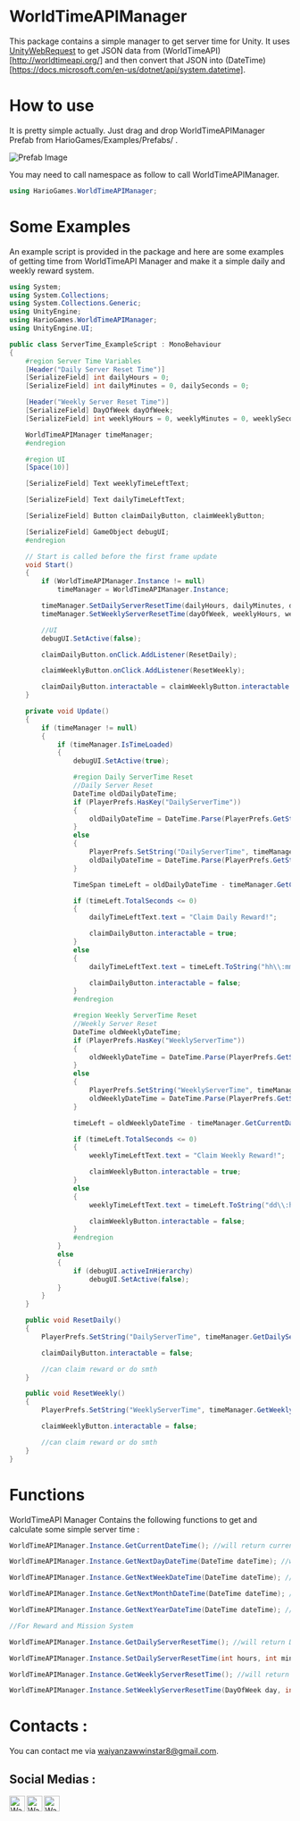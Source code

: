 # WorldTimeAPIManager

This package contains a simple manager to get server time for Unity. It uses [UnityWebRequest](https://docs.unity3d.com/ScriptReference/Networking.UnityWebRequest.html) to get JSON data from (WorldTimeAPI)[http://worldtimeapi.org/] and then convert that JSON into (DateTime)[https://docs.microsoft.com/en-us/dotnet/api/system.datetime].

# How to use

It is pretty simple actually. 
Just drag and drop WorldTimeAPIManager Prefab from HarioGames/Examples/Prefabs/ .

![Prefab Image](https://i.imgur.com/xWMjFQ4)

You may need to call namespace as follow to call WorldTimeAPIManager.
```c#
using HarioGames.WorldTimeAPIManager; 
```

# Some Examples

An example script is provided in the package and here are some examples of getting time from WorldTimeAPI Manager and make it a simple daily and weekly reward system.

```c#
using System;
using System.Collections;
using System.Collections.Generic;
using UnityEngine;
using HarioGames.WorldTimeAPIManager;
using UnityEngine.UI;

public class ServerTime_ExampleScript : MonoBehaviour
{
    #region Server Time Variables
    [Header("Daily Server Reset Time")]
    [SerializeField] int dailyHours = 0;
    [SerializeField] int dailyMinutes = 0, dailySeconds = 0;

    [Header("Weekly Server Reset Time")]
    [SerializeField] DayOfWeek dayOfWeek;
    [SerializeField] int weeklyHours = 0, weeklyMinutes = 0, weeklySeconds = 0;

    WorldTimeAPIManager timeManager;
    #endregion

    #region UI
    [Space(10)]

    [SerializeField] Text weeklyTimeLeftText;

    [SerializeField] Text dailyTimeLeftText;

    [SerializeField] Button claimDailyButton, claimWeeklyButton;

    [SerializeField] GameObject debugUI;
    #endregion

    // Start is called before the first frame update
    void Start()
    {
        if (WorldTimeAPIManager.Instance != null)
            timeManager = WorldTimeAPIManager.Instance;

        timeManager.SetDailyServerResetTime(dailyHours, dailyMinutes, dailySeconds);
        timeManager.SetWeeklyServerResetTime(dayOfWeek, weeklyHours, weeklyMinutes, weeklySeconds);

        //UI
        debugUI.SetActive(false);

        claimDailyButton.onClick.AddListener(ResetDaily);

        claimWeeklyButton.onClick.AddListener(ResetWeekly);

        claimDailyButton.interactable = claimWeeklyButton.interactable = false;
    }

    private void Update()
    {
        if (timeManager != null)
        {
            if (timeManager.IsTimeLoaded)
            {
                debugUI.SetActive(true);

                #region Daily ServerTime Reset
                //Daily Server Reset
                DateTime oldDailyDateTime;
                if (PlayerPrefs.HasKey("DailyServerTime"))
                {
                    oldDailyDateTime = DateTime.Parse(PlayerPrefs.GetString("DailyServerTime"));
                }
                else
                {
                    PlayerPrefs.SetString("DailyServerTime", timeManager.GetDailyServerResetTime().ToString());
                    oldDailyDateTime = DateTime.Parse(PlayerPrefs.GetString("DailyServerTime"));
                }

                TimeSpan timeLeft = oldDailyDateTime - timeManager.GetCurrentDateTime();

                if (timeLeft.TotalSeconds <= 0)
                {
                    dailyTimeLeftText.text = "Claim Daily Reward!";

                    claimDailyButton.interactable = true;
                }
                else
                {
                    dailyTimeLeftText.text = timeLeft.ToString("hh\\:mm\\:ss");

                    claimDailyButton.interactable = false;
                }
                #endregion

                #region Weekly ServerTime Reset
                //Weekly Server Reset
                DateTime oldWeeklyDateTime;
                if (PlayerPrefs.HasKey("WeeklyServerTime"))
                {
                    oldWeeklyDateTime = DateTime.Parse(PlayerPrefs.GetString("WeeklyServerTime"));
                }
                else
                {
                    PlayerPrefs.SetString("WeeklyServerTime", timeManager.GetWeeklyServerResetTime().ToString());
                    oldWeeklyDateTime = DateTime.Parse(PlayerPrefs.GetString("WeeklyServerTime"));
                }

                timeLeft = oldWeeklyDateTime - timeManager.GetCurrentDateTime();

                if (timeLeft.TotalSeconds <= 0)
                {
                    weeklyTimeLeftText.text = "Claim Weekly Reward!";

                    claimWeeklyButton.interactable = true;
                }
                else
                {
                    weeklyTimeLeftText.text = timeLeft.ToString("dd\\:hh\\:mm\\:ss");

                    claimWeeklyButton.interactable = false;
                }
                #endregion
            }
            else
            {
                if (debugUI.activeInHierarchy)
                    debugUI.SetActive(false);
            }
        }
    }

    public void ResetDaily()
    {
        PlayerPrefs.SetString("DailyServerTime", timeManager.GetDailyServerResetTime().ToString());

        claimDailyButton.interactable = false;

        //can claim reward or do smth
    }

    public void ResetWeekly()
    {
        PlayerPrefs.SetString("WeeklyServerTime", timeManager.GetWeeklyServerResetTime().ToString());

        claimWeeklyButton.interactable = false;

        //can claim reward or do smth
    }
}
```

# Functions

WorldTimeAPI Manager Contains the following functions to get and calculate some simple server time :

```c# 
WorldTimeAPIManager.Instance.GetCurrentDateTime(); //will return current DateTime from server

WorldTimeAPIManager.Instance.GetNextDayDateTime(DateTime dateTime); //will return DateTime of the next day of current server time

WorldTimeAPIManager.Instance.GetNextWeekDateTime(DateTime dateTime); //will return DateTime of the next week of current server time

WorldTimeAPIManager.Instance.GetNextMonthDateTime(DateTime dateTime); // will return DateTime of the next month of current server time

WorldTimeAPIManager.Instance.GetNextYearDateTime(DateTime dateTime); //will return DateTime of the next year of current server time

//For Reward and Mission System

WorldTimeAPIManager.Instance.GetDailyServerResetTime(); //will return Daily Server Reset Time

WorldTimeAPIManager.Instance.SetDailyServerResetTime(int hours, int minutes, int seconds); //will set Daily Server Reset Time

WorldTimeAPIManager.Instance.GetWeeklyServerResetTime(); //will return Weekly Server Reset Time

WorldTimeAPIManager.Instance.SetWeeklyServerResetTime(DayOfWeek day, int hours, int minutes, int seconds); // will set Weekly Server Reset Time
```




# Contacts : 

You can contact me via waiyanzawwinstar8@gmail.com.

## Social Medias :

[<img align="left" alt="Wai Yan Zaw Win | Facebook" width="28px" src="https://img.icons8.com/ios-glyphs/30/1778f2/facebook-new.png" />][facebook]
[<img align="left" alt="Wai Yan Zaw Win | Instagram" width="28px" src="https://img.icons8.com/material-outlined/24/aaaaaa/instagram-new--v1.png" />][instagram]
[<img align="left" alt="Wai Yan Zaw Win | LinkedIn" width="28px" src="https://img.icons8.com/fluent-systems-filled/50/0077b5/linkedin.png" />][linkedin]

<br />

[facebook]: https://www.facebook.com/WaiYanZawWin.Leo/
[instagram]: https://www.instagram.com/waiyanzawwin0_0/
[linkedin]: https://www.linkedin.com/in/wai-yan-zaw-win/
